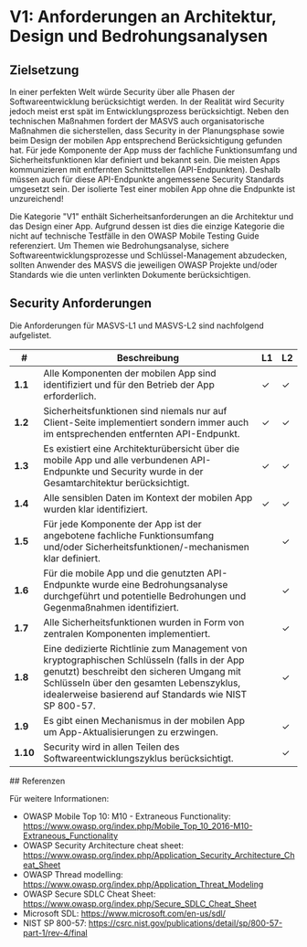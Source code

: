 # V1: Anforderungen an Architektur, Design und Bedrohungsanalysen
## Zielsetzung

In einer perfekten Welt würde Security über alle Phasen der Softwareentwicklung berücksichtigt werden. In der Realität wird Security jedoch meist erst spät im Entwicklungsprozess berücksichtigt. Neben den technischen Maßnahmen fordert der MASVS auch organisatorische Maßnahmen die sicherstellen, dass Security in der Planungsphase sowie beim Design der mobilen App entsprechend Berücksichtigung gefunden hat. Für jede Komponente der App muss der fachliche Funktionsumfang und Sicherheitsfunktionen klar definiert und bekannt sein. Die meisten Apps kommunizieren mit entfernten Schnittstellen (API-Endpunkten). Deshalb müssen auch für diese API-Endpunkte angemessene Security Standards umgesetzt sein. Der isolierte Test einer mobilen App ohne die Endpunkte ist unzureichend!

Die Kategorie "V1" enthält Sicherheitsanforderungen an die Architektur und das Design einer App. Aufgrund dessen ist dies die einzige Kategorie die nicht auf technische Testfälle in den OWASP Mobile Testing Guide referenziert. Um Themen wie Bedrohungsanalyse, sichere Softwareentwicklungsprozesse und Schlüssel-Management abzudecken, sollten Anwender des MASVS die jeweiligen OWASP Projekte und/oder Standards wie die unten verlinkten Dokumente berücksichtigen.

## Security Anforderungen

Die Anforderungen für MASVS-L1 und MASVS-L2 sind nachfolgend aufgelistet.

| # | Beschreibung | L1 | L2 |
| --- | --- | --- | --- |
| **1.1** | Alle Komponenten der mobilen App sind identifiziert und für den Betrieb der App erforderlich. | ✓ | ✓ |
| **1.2** | Sicherheitsfunktionen sind niemals nur auf Client-Seite implementiert sondern immer auch im entsprechenden entfernten API-Endpunkt. | ✓ | ✓ |
| **1.3** | Es existiert eine Architekturübersicht über die mobile App und alle verbundenen API-Endpunkte und Security wurde in der Gesamtarchitektur berücksichtigt. | ✓ | ✓ |
| **1.4** | Alle sensiblen Daten im Kontext der mobilen App wurden klar identifiziert. | ✓ | ✓ |
| **1.5** | Für jede Komponente der App ist der angebotene fachliche Funktionsumfang und/oder Sicherheitsfunktionen/-mechanismen klar definiert.  |   | ✓ |
| **1.6** | Für die mobile App und die genutzten API-Endpunkte wurde eine Bedrohungsanalyse durchgeführt und potentielle Bedrohungen und Gegenmaßnahmen identifiziert. |   | ✓ |
| **1.7** | Alle Sicherheitsfunktionen wurden in Form von zentralen Komponenten implementiert. |   | ✓ |
| **1.8** | Eine dedizierte Richtlinie zum Management von kryptographischen Schlüsseln (falls in der App genutzt) beschreibt den sicheren Umgang mit Schlüsseln über den gesamten Lebenszyklus, idealerweise basierend auf Standards wie NIST SP 800-57. |   | ✓ |
| **1.9** | Es gibt einen Mechanismus in der mobilen App um App-Aktualisierungen zu erzwingen. |   | ✓ |
| **1.10** | Security wird in allen Teilen des Softwareentwicklungszyklus berücksichtigt. |   | ✓ |

<div style="page-break-after: always;"></div>
## Referenzen

Für weitere Informationen:

- OWASP Mobile Top 10: M10 - Extraneous Functionality: https://www.owasp.org/index.php/Mobile_Top_10_2016-M10-Extraneous_Functionality
- OWASP Security Architecture cheat sheet: https://www.owasp.org/index.php/Application_Security_Architecture_Cheat_Sheet
- OWASP Thread modelling: https://www.owasp.org/index.php/Application_Threat_Modeling
- OWASP Secure SDLC Cheat Sheet: https://www.owasp.org/index.php/Secure_SDLC_Cheat_Sheet
- Microsoft SDL: https://www.microsoft.com/en-us/sdl/
- NIST SP 800-57: https://csrc.nist.gov/publications/detail/sp/800-57-part-1/rev-4/final
